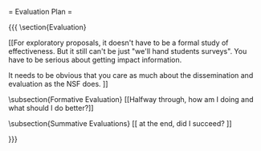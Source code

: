 = Evaluation Plan =

{{{
\section{Evaluation}

[[For exploratory proposals, it doesn't have to be a formal study of effectiveness. 
But it still can't be just "we'll hand students surveys". You have to be 
serious about getting impact information.


It needs to be obvious that you care as much about the dissemination and evaluation 
as the NSF does. ]]

\subsection{Formative Evaluation}
[[Halfway through, how am I doing and what should I do better?]]

\subsection{Summative Evaluations}
[[ at the end, did I succeed? ]]

}}}

